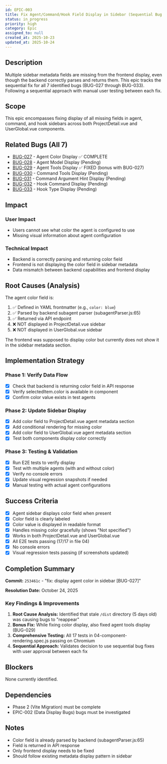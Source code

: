 ```yaml
---
id: EPIC-003
title: Fix Agent/Command/Hook Field Display in Sidebar (Sequential Bug Fixes)
status: in_progress
priority: high
category: Epic
assigned_to: null
created_at: 2025-10-23
updated_at: 2025-10-24
---
```


## Description
Multiple sidebar metadata fields are missing from the frontend display, even though the backend correctly parses and returns them. This epic tracks the sequential fix for all 7 identified bugs (BUG-027 through BUG-033). Following a sequential approach with manual user testing between each fix.

## Scope
This epic encompasses fixing display of all missing fields in agent, command, and hook sidebars across both ProjectDetail.vue and UserGlobal.vue components.

## Related Bugs (All 7)
- [BUG-027](./bugs/BUG-027-agent-color-display.md) - Agent Color Display ✅ COMPLETE
- [BUG-028](./bugs/BUG-028-agent-model-display.md) - Agent Model Display (Pending)
- [BUG-029](./bugs/BUG-029-agent-tools-display.md) - Agent Tools Display ✅ FIXED (bonus with BUG-027)
- [BUG-030](./bugs/BUG-030-command-tools-display.md) - Command Tools Display (Pending)
- [BUG-031](./bugs/BUG-031-command-argument-hint-display.md) - Command Argument Hint Display (Pending)
- [BUG-032](./bugs/BUG-032-hook-command-display.md) - Hook Command Display (Pending)
- [BUG-033](./bugs/BUG-033-hook-type-display.md) - Hook Type Display (Pending)

## Impact

### User Impact
- Users cannot see what color the agent is configured to use
- Missing visual information about agent configuration

### Technical Impact
- Backend is correctly parsing and returning color field
- Frontend is not displaying the color field in sidebar metadata
- Data mismatch between backend capabilities and frontend display

## Root Causes (Analysis)

The agent color field is:
1. ✅ Defined in YAML frontmatter (e.g., `color: blue`)
2. ✅ Parsed by backend subagent parser (subagentParser.js:65)
3. ✅ Returned via API endpoint
4. ❌ NOT displayed in ProjectDetail.vue sidebar
5. ❌ NOT displayed in UserGlobal.vue sidebar

The frontend was supposed to display color but currently does not show it in the sidebar metadata section.

## Implementation Strategy

### Phase 1: Verify Data Flow
- [x] Check that backend is returning color field in API response
- [x] Verify selectedItem.color is available in component
- [x] Confirm color value exists in test agents

### Phase 2: Update Sidebar Display
- [x] Add color field to ProjectDetail.vue agent metadata section
- [x] Add conditional rendering for missing color
- [x] Add color field to UserGlobal.vue agent metadata section
- [x] Test both components display color correctly

### Phase 3: Testing & Validation
- [x] Run E2E tests to verify display
- [x] Test with multiple agents (with and without color)
- [x] Verify no console errors
- [x] Update visual regression snapshots if needed
- [x] Manual testing with actual agent configurations

## Success Criteria

- [x] Agent sidebar displays color field when present
- [x] Color field is clearly labeled
- [x] Color value is displayed in readable format
- [x] Handles missing color gracefully (shows "Not specified")
- [x] Works in both ProjectDetail.vue and UserGlobal.vue
- [x] All E2E tests passing (17/17 in file 04)
- [x] No console errors
- [x] Visual regression tests passing (if screenshots updated)

## Completion Summary

**Commit:** `253461c` - "fix: display agent color in sidebar [BUG-027]"

**Resolution Date:** October 24, 2025

### Key Findings & Improvements
1. **Root Cause Analysis:** Identified that stale `/dist` directory (5 days old) was causing bugs to "reappear"
2. **Bonus Fix:** While fixing color display, also fixed agent tools display (BUG-029)
3. **Comprehensive Testing:** All 17 tests in 04-component-rendering.spec.js passing on Chromium
4. **Sequential Approach:** Validates decision to use sequential bug fixes with user approval between each fix

## Blockers
None currently identified.

## Dependencies
- Phase 2 (Vite Migration) must be complete
- EPIC-002 (Data Display Bugs) bugs must be investigated

## Notes
- Color field is already parsed by backend (subagentParser.js:65)
- Field is returned in API response
- Only frontend display needs to be fixed
- Should follow existing metadata display pattern in sidebar
